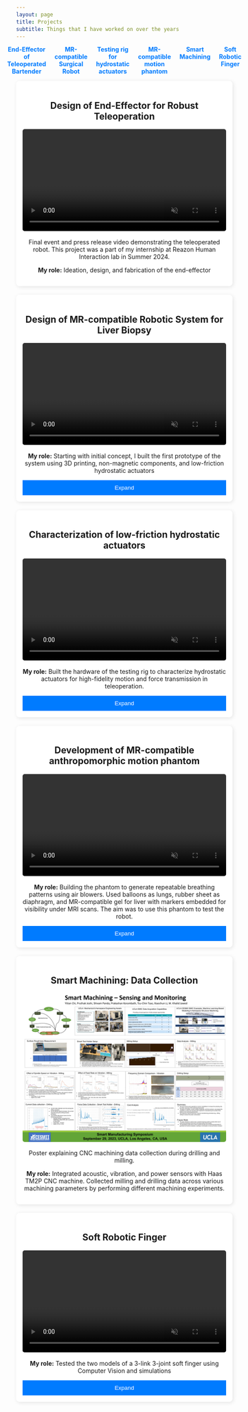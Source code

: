 ```yaml
---
layout: page
title: Projects
subtitle: Things that I have worked on over the years
---
```


<style>
	/*body { font-family: Arial, sans-serif; margin: 0; padding: 20px; background-color: #f4f4f4; }
	header { text-align: center; padding: 20px; }*/
	h2 {text-align: center;}
	p {text-align: center;}
	#toc { list-style: none; padding: 0; display: flex; text-align:center; justify-content: center; gap: 20px; }
	#toc li { display: inline; }
	#toc a { text-decoration: none; text-align: center; font-weight: bold; color: #007bff; }
	.project-grid { display: grid; grid-template-columns: repeat(auto-fit, minmax(300px, 1fr)); gap: 20px; }
	.project-card { background: white; padding: 15px; border-radius: 8px; box-shadow: 2px 2px 10px rgba(0,0,0,0.1); }
	video, img { width: 100%; border-radius: 5px; transition: transform 0.3s ease; }
	.hover-play:hover { transform: scale(1.05); }
	.hover-zoom:hover { transform: scale(1.1); }
	.collapsible .content { display: none; }
	.toggle-btn { display: block; width: 100%; padding: 10px; margin-top: 10px; background: #007bff; color: white; border: none; cursor: pointer; }
</style>

<body>
	<nav>
		<ul id="toc">
			<li><a href="#project1">End-Effector of Teleoperated Bartender</a></li>
			<li><a href="#project2">MR-compatible Surgical Robot</a></li>
			<li><a href="#fluid_char">Testing rig for hydrostatic actuators</a></li>
			<li><a href="#ribcage">MR-compatible motion phantom</a></li>
			<li><a href="#project3">Smart Machining</a></li>
			<li><a href="#project4">Soft Robotic Finger</a></li>
		</ul>
	</nav>
	<section class="project-grid">
		<article id="project1" class="project-card">
			<h2>Design of End-Effector for Robust Teleoperation</h2>
			<video class="hover-play" autoplay muted controls>
				<source src="/assets/img/REAZON-TRIAD-PV-1MIN.mp4" type="video/mp4">
			</video>
			<p>Final event and press release video demonstrating the teleoperated robot. This project was a part of my internship at Reazon Human Interaction lab in Summer 2024.</p> 
			<p> <strong>My role:</strong> Ideation, design, and fabrication of the end-effector</p>
		</article>
		<article id="project2" class="project-card collapsible">
			<h2>Design of MR-compatible Robotic System for Liver Biopsy</h2>
			<video class="hover-play" autoplay muted controls>
				<source src="/assets/img/master_slave_demo.mp4" type="video/mp4">
			</video>
			<p> <strong>My role:</strong> Starting with initial concept, I built the first prototype of the system using 3D printing, non-magnetic components, and low-friction hydrostatic actuators </p>
			<button class="toggle-btn">Expand</button>
			<div class="content">
				<video class="hover-play" autoplay muted controls>
					<source src="/assets/img/robot_cad.mp4" type="video/mp4">
				</video>
				<p>Concept CAD demonstrating the robot operating in an MRI chamber.</p>
				<video class="hover-play" autoplay muted controls>
					<source src="/assets/img/robot_in_MR.mp4" type="video/mp4">
				</video>
				<p>Demo of the first prototype</p>
			</div>
		</article>
		<article id="fluid_char" class="project-card collapsible">
			<h2>Characterization of low-friction hydrostatic actuators</h2>
			<video class="hover-play" autoplay muted controls>
				<source src="/assets/img/fluidchar.mp4" type="video/mp4">
			</video>
			<p> <strong>My role:</strong> Built the hardware of the testing rig to characterize hydrostatic actuators for high-fidelity motion and force transmission in teleoperation.</p>
			<button class="toggle-btn">Expand</button>
			<div class="content">
				<img src="/assets/img/setup_schematic.png" class="hover-zoom">
				<p>Schematic of the testing rig</p>
				<img src="/assets/img/position_staircase.png" class="hover-zoom">
				<p> Position Transmission </p>
				<img src="/assets/img/force_staircase.png" class="hover-zoom">
				<p> Force Transmission</p>
				<p>Initial test results demonstrating a highly linear and (almost) 1-to-1 relationship between master and follower actuators. The blue (0 psi) and purple (10 psi) colors represent the different backpressures applied to the actuator pistons. </p>
			</div>
		</article>
		<article id="ribcage" class="project-card collapsible">
			<h2>Development of MR-compatible anthropomorphic motion phantom</h2>
			<video class="hover-play" autoplay muted controls>
				<source src="/assets/img/phantom_motion.mp4" type="video/mp4">
			</video>
			<p> <strong>My role:</strong> Building the phantom to generate repeatable breathing patterns using air blowers. Used balloons as lungs, rubber sheet as diaphragm, and MR-compatible gel for liver with markers embedded for visibility under MRI scans. The aim was to use this phantom to test the robot.</p>
			<button class="toggle-btn">Expand</button>
			<div class="content">
				<img src="/assets/img/test4_all.png" class="hover-zoom">
				<p>Initial test results demonstrating repeatable motion on open-loop control of PWM of the air blowers, the pressure generated inside the lungs, and the motion of the liver</p>
			</div>
		</article>
		<article id="project3" class="project-card">
			<h2>Smart Machining: Data Collection</h2>
			<img src="/assets/img/poster.JPG" class="hover-zoom">
			<p>Poster explaining CNC machining data collection during drilling and milling.</p>
			<p><strong>My role:</strong> Integrated acoustic, vibration, and power sensors with Haas TM2P CNC machine. Collected milling and drilling data across various machining parameters by performing different machining experiments. </p>
		</article>
		<article id="project4" class="project-card collapsible">
			<h2>Soft Robotic Finger</h2>
			<video class="hover-play" autoplay muted controls>
				<source src="/assets/img/extension_onlyT3_Trim.mp4" type="video/mp4">
			</video>
			<p><strong>My role:</strong> Tested the two models of a 3-link 3-joint soft finger using Computer Vision and simulations</p>
			<button class="toggle-btn">Expand</button>
			<div class="content">
				<img src="/assets/img/RRR_model.JPG" class="hover-zoom">
				<img src="/assets/img/RRR_totalfinger.JPG" class="hover-zoom">
			</div>
		</article>
	</section>
	<script>
        document.querySelectorAll('.toggle-btn').forEach(button => {
            button.addEventListener('click', function() {
                const content = this.nextElementSibling;
                content.style.display = content.style.display === 'block' ? 'none' : 'block';
                this.textContent = content.style.display === 'block' ? 'Collapse' : 'Expand';
            });
        });
    </script>
</body>